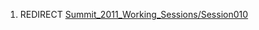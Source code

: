 1.  REDIRECT
    [Summit_2011_Working_Sessions/Session010](Summit_2011_Working_Sessions/Session010 "wikilink")